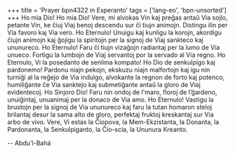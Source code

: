 +++
title = 'Prayer bpn4322 in Esperanto'
tags = ['lang-eo', 'bpn-unsorted']
+++
Ho mia Dio! Ho mia Dio! Vere, mi alvokas Vin kaj preĝas antaŭ Via sojlo, petante Vin, ke ĉiuj Viaj benoj descendu sur ĉi tiujn animojn. Distingu ilin per Via favoro kaj Via vero. Ho Eternulo! Unuigu kaj kunligu la korojn, akordigu ĉiujn animojn kaj ĝojigu la spiritojn per la signoj de Viaj sankteco kaj ununureco. Ho Eternulo! Faru ĉi tiujn vizaĝojn radiantaj per la lumo de Via unueco. Fortigu la lumbojn de Viaj servantoj por la servado al Via regno. Ho Eternulo, Vi la posedanto de senlima kompato! Ho Dio de senkulpigo kaj pardonemo! Pardonu niajn pekojn, ekskuzu niajn malfortojn kaj igu nin turniĝi al la reĝejo de Via indulgo, alvokante la regnon de forto kaj potenco, humiliĝante ĉe Via sanktejo kaj submetiĝante antaŭ la gloro de Viaj evidentecoj. Ho Sinjoro Dio! Faru nin ondoj de l'maro, floroj de l’ĝardeno, unuiĝintaj, unuanimaj per la donaco de Via amo. Ho Eternulo! Vastigu la brustojn per la signoj de Via ununureco kaj faru la tutan homaron steloj brilantaj desur la sama alto de gloro, perfektaj fruktoj kreskantaj sur Via arbo de vivo. Vere, Vi estas la Ĉiopova, la Mem-Ekzistanta, la Donanta, la Pardonanta, la Senkulpiganto, la Ĉio-scia, la Ununura Kreanto.

-- Abdu'l-Bahá
